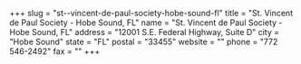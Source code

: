 +++
slug = "st--vincent-de-paul-society-hobe-sound-fl"
title = "St. Vincent de Paul Society - Hobe Sound, FL"
name = "St. Vincent de Paul Society - Hobe Sound, FL"
address = "12001 S.E. Federal Highway, Suite D"
city = "Hobe Sound"
state = "FL"
postal = "33455"
website = ""
phone = "772 546-2492"
fax = ""
+++
